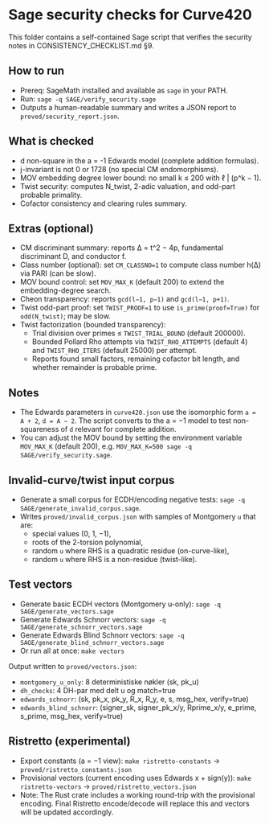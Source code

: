 # Sage security checks for Curve420

This folder contains a self-contained Sage script that verifies the security notes in CONSISTENCY_CHECKLIST.md §9.

## How to run

- Prereq: SageMath installed and available as `sage` in your PATH.
- Run: `sage -q SAGE/verify_security.sage`
- Outputs a human-readable summary and writes a JSON report to `proved/security_report.json`.

## What is checked

- d non-square in the a = -1 Edwards model (complete addition formulas).
- j-invariant is not 0 or 1728 (no special CM endomorphisms).
- MOV embedding degree lower bound: no small k ≤ 200 with ℓ | (p^k − 1).
- Twist security: computes N_twist, 2-adic valuation, and odd-part probable primality.
- Cofactor consistency and clearing rules summary.

## Extras (optional)

- CM discriminant summary: reports Δ = t^2 − 4p, fundamental discriminant D, and conductor f.
- Class number (optional): set `CM_CLASSNO=1` to compute class number h(Δ) via PARI (can be slow).
- MOV bound control: set `MOV_MAX_K` (default 200) to extend the embedding-degree search.
- Cheon transparency: reports `gcd(l−1, p−1)` and `gcd(l−1, p+1)`.
- Twist odd-part proof: set `TWIST_PROOF=1` to use `is_prime(proof=True)` for `odd(N_twist)`; may be slow.
- Twist factorization (bounded transparency):
  - Trial division over primes ≤ `TWIST_TRIAL_BOUND` (default 200000).
  - Bounded Pollard Rho attempts via `TWIST_RHO_ATTEMPTS` (default 4) and `TWIST_RHO_ITERS` (default 25000) per attempt.
  - Reports found small factors, remaining cofactor bit length, and whether remainder is probable prime.

## Notes

- The Edwards parameters in `curve420.json` use the isomorphic form `a = A + 2`, `d = A − 2`. The script converts to the a = −1 model to test non-squareness of `d` relevant for complete addition.
- You can adjust the MOV bound by setting the environment variable `MOV_MAX_K` (default 200), e.g. `MOV_MAX_K=500 sage -q SAGE/verify_security.sage`.

## Invalid-curve/twist input corpus

- Generate a small corpus for ECDH/encoding negative tests: `sage -q SAGE/generate_invalid_corpus.sage`.
- Writes `proved/invalid_corpus.json` with samples of Montgomery `u` that are:
  - special values (0, 1, −1),
  - roots of the 2-torsion polynomial,
  - random `u` where RHS is a quadratic residue (on-curve-like),
  - random `u` where RHS is a non-residue (twist-like).

## Test vectors

- Generate basic ECDH vectors (Montgomery u-only): `sage -q SAGE/generate_vectors.sage`
- Generate Edwards Schnorr vectors: `sage -q SAGE/generate_schnorr_vectors.sage`
- Generate Edwards Blind Schnorr vectors: `sage -q SAGE/generate_blind_schnorr_vectors.sage`
- Or run all at once: `make vectors`

Output written to `proved/vectors.json`:
- `montgomery_u_only`: 8 deterministiske nøkler (sk, pk_u)
- `dh_checks`: 4 DH-par med delt u og match=true
- `edwards_schnorr`: (sk, pk_x, pk_y, R_x, R_y, e, s, msg_hex, verify=true)
- `edwards_blind_schnorr`: (signer_sk, signer_pk_x/y, Rprime_x/y, e_prime, s_prime, msg_hex, verify=true)

## Ristretto (experimental)

- Export constants (a = −1 view): `make ristretto-constants` → `proved/ristretto_constants.json`
- Provisional vectors (current encoding uses Edwards x + sign(y)): `make ristretto-vectors` → `proved/ristretto_vectors.json`
- Note: The Rust crate includes a working round-trip with the provisional encoding. Final Ristretto encode/decode will replace this and vectors will be updated accordingly.
